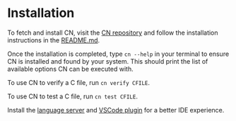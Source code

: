 # Installation

To fetch and install CN, visit the [CN repository](https://github.com/rems-project/cn) and follow the installation instructions in the [README.md](https://github.com/rems-project/cn?tab=readme-ov-file#installation).

Once the installation is completed, type `cn --help` in your terminal to ensure CN is installed and found by your system. This should print the list of available options CN can be executed with.

To use CN to verify a C file, run `cn verify CFILE`.

To use CN to test a C file, run `cn test CFILE`.

Install the [language
server](https://github.com/GaloisInc/VERSE-Toolchain/tree/main/cn-lsp)
and [VSCode
plugin](https://github.com/GaloisInc/VERSE-Toolchain/tree/main/cn-client)
for a better IDE experience.

